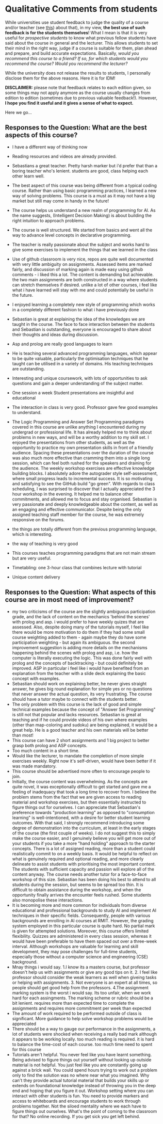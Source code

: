 # Qualitative Comments from students

While universities use student feedback to judge the quality of a course and/or teacher (see [this](FAQ-COURSE.md#course-survey-experience-what-why)) about that), in my view, **the best use of such feedback is for the students themselves**! What I mean is that it is very useful for _prospective students_ to know what previous fellow students have said about the course in general and the lecturer. This allows students to set their mind in the right way, judge if a course is suitable for them, plan ahead and prepare, and build accurate expectations. Basically, _would you recommend this course to a friend? If so, for which students would you recommend the course? Would you recommend the lecturer?_

While the university does not release the results to students, I personally disclose them for the above reasons. Here it is for IDM!

**DISCLAIMER:** please note that feedback relates to each edition given, so some things may not apply anymore as the course usually changes from edition to edition (sometimes due to previous valuable feedback!). However, **I hope you find it useful and it gives a sense of what to expect.**

Here we go...

## Responses to the Question: What are the best aspects of this course?

* I have a different way of thinking now
* Reading resources and videos are already provided.
* Sebastians a great teacher. Pretty harsh marker but i'd prefer that than a boring teacher who's lenient.
students are good, class helping each other learn well.
* The best aspect of this course was being different from a typical coding course. Rather than using basic programming practices, I learned a new way of solving problems. This course is a must as it may not have a big market but still may come in handy in the future!
* The course helps us understand a new realm of programming for AI. As the name suggests, (Intelligent Decision Making) is about building the right intuition to approach problems.
* The course is well structured. We started from basics and went all the way to advance level concepts in declarative programming.
* The teacher is really passionate about the subject and works hard to give some exercises to implement the things that we learned in the class
* Use of github classroom is very nice, repos are quite well documented with very little ambiguity on assignments. Assessed items are marked fairly, and discussion of marking again is made easy using github comments - i liked this a lot. The content is demanding but achievable. the two main assignments are both constructed in a way where students can stretch themselves if desired.  unlike a lot of other courses, i feel like what i have learned will stay with me and could potentially be useful in the future.
* I enjoyed learning a completely new style of programming which works in a completely different fashion to what i have previously done
* Sebastian is great at explaining the idea of the knowledges we are taught in the course. The face to face interaction between the students and Sebastian is outstanding, everyone is encouraged to share about their thoughts and ideas during discussion.

* Asp and prolog are really good languages to learn
* He is teaching several advanced programming languages, which appear to be quite valuable, particularly the optimisation techniques that he taught can be utilised in a variety of domains. His teaching techniques are outstanding.
* Interesting and unique coursework, with lots of opportunities to ask questions and gain a deeper understanding of the subject matter.
* One session a week   Student presentations are insightful and educational
* The interaction in class is very good. Professor gave few good examples to understand.
* The Logic Programming and Answer Set Programming paradigms covered in this course are unlike anything I encountered during my undergrad or professional life. It has already helped me to think about problems in new ways, and will be a worthy addition to my skill set.  I enjoyed the presentations from other students, as well as the opportunity to practice my own presentation skills in front of a friendly audience. Spacing these presentations over the duration of the course was also much more effective than cramming them into a single long session, which can feel both rushed for the speakers and draining for the audience.  The weekly workshop exercises are effective knowledge building blocks. I absolutely adore the autograder style self-assessment, where small progress leads to incremental success. It is so motivating and satisfying to see the GitHub build "go green".  With regards to class scheduling, I was surprised to discover that I actually appreciated the 3 hour workshop in the evening. It helped me to balance other commitments, and allowed me to focus and stay organised.  Sebastian is very passionate and deeply knowledgeable about the content, as well as an engaging and effective communicator. Despite being the only assigned teaching staff member for the course, he was extremely responsive on the forums.
* the things are totally different from the previous programming language, which is interesting.
* the way of teaching is very good
* This courses teaches programming paradigms that are not main stream but are very useful.
* Timetabling: one 3-hour class that combines lecture with tutorial
* Unique content delivery



## Responses to the Question: What aspects of this course are in most need of improvement?

* my two criticisms of the course are the slightly ambiguous participation grade, and the lack of content on the mechanics 'behind the scenes' with prolog and asp.  i would prefer to have weekly quizes that are assessed. Also, despite doing many of the tutorials myself, I feel like there would be more motivation to do them if they had some small course weighting added to them - again maybe they do have some participation weighting - but again its ambiguous.  the second improvement suggestion is adding more details on the mechanisms happening behind the scenes with prolog and asp, i.e. how the computer is literally executing the logic. This was done fairly well with prolog and the concepts of backtracking - but could definitely be improved. ASP in particular i feel like i would have benefited from an explanation from the teacher with a slide deck explaining the basic concept with examples.
* Sebastian should work on explaining better, he never gives straight answer, he gives big round explanation for simple yes or no questions that never answer the actual question, its very frustrating. The course should have a tutor maybe to connect with the students better.
* The only problem with this course is the lack of good and simple technical examples because the concept of "Answer Set Programming" is still not that popular and lacks resources. Sebastian is great at teaching and if he could provide videos of his own where examples (other than map-coloring and sudoku) are being explained, it would be a great help. He is a good teacher and his own materials will be better than most!
* This course can have 2 short assignments and 1 big project to better grasp both prolog and ASP concepts.
* Too much content in a short time.
* Would like the lecturer, to mandate the completion of more simple exercises weekly. Right now it's self-driven, would have been better if it was made mandatory.
* This course should be advertised more often to encourage people to join.
* Initially, the course content was overwhelming. As the concepts are quite novel, it was exceptionally difficult to get started and gave me a feeling of inadequacy that took a long time to recover from. I believe the problem stems from the fact that we are given access to reading material and workshop exercises, but then essentially instructed to figure things out for ourselves. I can appreciate that Sebastian's preference towards "production learning" as opposed to "consumption learning" is well-intentioned, with a desire for better student learning outcomes. With that said, I strongly recommend introducing some degree of demonstration into the curriculum, at least in the early stages of the course (the first couple of weeks). I do not suggest this to simply make the course easier, and I genuinely believe you will get more out of your students if you take a more "hand holding" approach to the starter concepts.  There is a lot of assigned reading, more than a student could realistically commit to on a weekly basis. It would be helpful to reflect on what is genuinely required and optional reading, and more clearly delineate to assist students with prioritising the most important content. The students with sufficient capacity and passion will explore all of the content anyway.  The course needs another tutor for a face-to-face workshop of this size. Sebastian has been doing his best to attend to all students during the session, but seems to be spread too thin. It is difficult to obtain assistance during the workshop, and when the opportunity finally arrives the encounter feels rushed. Some students also monopolise these interactions.
* It is becoming more and more common for individuals from diverse educational and professional backgrounds to study AI and implement AI techniques in their specific fields. Consequently, people with various backgrounds are enrolling in AI courses at RMIT. However, the grading system employed in this particular course is quite hard. No partial mark is given for attempted solutions. Moreover, this course offers limited flexibility. Quizzes are administered in every class session, whereas it would have been preferable to have them spaced out over a three-week interval. Although workshops are valuable for learning and skill development, they may pose challenges for full-time students, especially those without a computer science and engineering (CSE) background.
* Mnay things i would say. 1.I know its a masters course, but professor doesn't help us with assignments or give any good tips on it. 2. I feel like professor should consider the weak learners as well when giveing tasks or helping with assignments. 3. Not everyone is an expert at all times, so people should get good help from the professors. 4.The assignment marking system is the worst i would say. Its too unfair, when we work hard for each assingments. The marking scheme or rubric should be a bit lenient.
requires more than expected time to complete the assignments and requires more commitment per week than expected
* The amount of work required to be performed outside of class is significant. More guidance to help solve workshop problems would be appreciated
* There should be a way to gauge our performance in the assignments, a lot of students were shocked when receiving a really bad mark although it appears to be working locally.
too much reading is required. it is hard to balance the time-cost of each course.
too much time need to spent for this course
* Tutorials aren't helpful. You never feel like you have learnt something. Being advised to figure things out yourself without looking up outside material is not helpful. You just feel like you are constantly going up against a brick wall. You could spend hours trying to work out a problem only to find the solution was no where near what you imagined. Why can't they provide actual tutorial material that builds your skills up or extends on foundational knowledge instead of throwing you in the deep end and hoping that you figure it out.   Workshop setting where you can interact with other students is fun. You need to provide markers and access to whiteboards and encourage students to work through problems together. Not the siloed mentality where we each have to figure things out ourselves. What's the point of coming to the classroom for that?  No online recording. If you get sick you get left behind.

